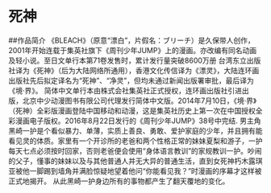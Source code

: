 # 死神
##作品简介
    《BLEACH》（原意“漂白”，片假名：ブリーチ）是久保带人创作，2001年开始连载于集英社旗下《周刊少年JUMP》上的漫画。亦改编有同名动画及轻小说。至日文单行本第71卷发售时，累计发行量突破8600万册
    台湾东立出版社译为《死神》（后为大陆网络所通用），香港文化传信译为《漂灵》，大陆连环画出版社先后拟定译名为“死神”、“净灵”，但均未通过新闻出版署审批，最后译为《境·界》。
    简体中文单行本由株式会社集英社正式授权，连环画出版社引进出版，北京中少动漫图书有限公司代理发行简体中文版。2014年7月10日，《境·界》（死神）全彩版漫画登陆中国移动和动漫，这是集英社历史上第一次在中国授权全彩漫画电子版权。2016年8月22日发行的《周刊少年JUMP》38号中完结.
    男主角黑崎一护是个看似暴力、单薄，实质上善良、勇敢、爱护家庭的少年，并且拥有能看见灵的体质。家里有一个开诊所的老爸和两个性格正常的妹妹夏梨和游子，一护每天七点必须按时回家，否则老爸便会使用“身体语言教训”的家规教训一护。吵闹的父子，懂事的妹妹以及与其他普通人并无大异的普通生活，直到女死神朽木露琪亚被他一脚踢到墙角并满脸惊疑地望着他问“你能看见我？”时漫画的序幕才这样被正式地揭开。 从此黑崎一护身边所有的事物都产生了翻天覆地的变化。
